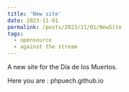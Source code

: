 ```yaml
---
title: 'New site'
date: 2023-11-01
permalink: /posts/2023/11/01/NewSite
tags:
  - opensource
  - against the stream
---
```


A new site for the Dia de los Muertos.

Here you are : phpuech.github.io
